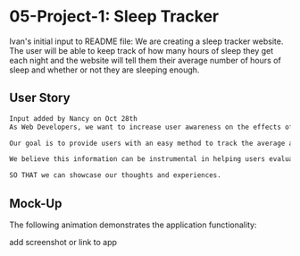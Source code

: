 # 05-Project-1: Sleep Tracker
Ivan's initial input to README file:
We are creating a sleep tracker website.
The user will be able to keep track of how many hours of sleep they get each night and the website will tell them their average number of hours of sleep and whether or not they are sleeping enough. 




## User Story

```md
Input added by Nancy on Oct 28th
As Web Developers, we want to increase user awareness on the effects of insufficient sleep in relation their health, both physical and mental health, as well as cognition and ability to function.

Our goal is to provide users with an easy method to track the average amount of sleep they get per week, based on a seven day period. To do this, we have created the web application "Sleep Tracker", a downloadable App that users can simply enter hours of sleep per night using the dropbox or manually entering the hours. At the end of each week, an average will display at the top the screen. 

We believe this information can be instrumental in helping users evaluate their sleep patterns and identify possible causes of poor sleep quality. Our long-term goal is to expand on this concept and eventually provide an interactive website for users to track logitudinal sleep patterns to detect changes in sleep habits, the effects of insufficient sleep on both physical and mental health as well as job performance and other factors influenced by quality of sleep.

SO THAT we can showcase our thoughts and experiences.
```


## Mock-Up

The following animation demonstrates the application functionality:

add screenshot or link to app
